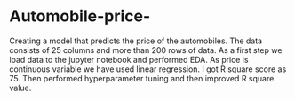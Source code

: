 # Automobile-price-
Creating a model that predicts the price of the automobiles. The data consists of 25 columns and more than 200 rows of data. As a first step we load data to the jupyter notebook and performed EDA. As price is continuous variable we have used linear regression. I got R square score as 75. Then performed hyperparameter tuning and then improved R square value.
